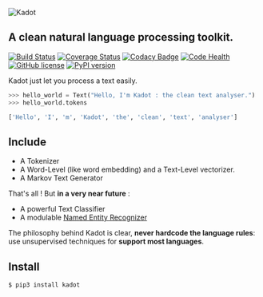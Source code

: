 ![Kadot](https://github.com/the-new-sky/Kadot/raw/master/logo.png)

## A clean natural language processing toolkit.

[![Build Status](https://travis-ci.org/the-new-sky/Kadot.svg?branch=master)](https://travis-ci.org/the-new-sky/Kadot) [![Coverage Status](https://coveralls.io/repos/github/the-new-sky/Kadot/badge.svg?branch=master)](https://coveralls.io/github/the-new-sky/Kadot?branch=master) [![Codacy Badge](https://api.codacy.com/project/badge/Grade/513eab88b0af4c93b1524d91090397a0)](https://www.codacy.com/app/lorisazerty/Kadot?utm_source=github.com&amp;utm_medium=referral&amp;utm_content=the-new-sky/Kadot&amp;utm_campaign=Badge_Grade) [![Code Health](https://landscape.io/github/the-new-sky/Kadot/master/landscape.svg?style=flat)](https://landscape.io/github/the-new-sky/Kadot/master) [![GitHub license](https://img.shields.io/badge/license-MIT-blue.svg)](https://raw.githubusercontent.com/the-new-sky/Kadot/master/LICENSE.md) [![PyPI version](https://badge.fury.io/py/Kadot.svg)](https://badge.fury.io/py/Kadot)


Kadot just let you process a text easily.

```python
>>> hello_world = Text("Hello, I'm Kadot : the clean text analyser.")
>>> hello_world.tokens

['Hello', 'I', 'm', 'Kadot', 'the', 'clean', 'text', 'analyser']
```

## Include

- A Tokenizer
- A Word-Level (like word embedding) and a Text-Level vectorizer.
- A Markov Text Generator 

That's all ! But **in a very near future** :

- A powerful Text Classifier
- A modulable [Named Entity Recognizer](https://en.wikipedia.org/wiki/Named-entity_recognition)

The philosophy behind Kadot is clear, **never hardcode the language rules**: use unsupervised techniques for **support most languages**.

## Install

```
$ pip3 install kadot
```
